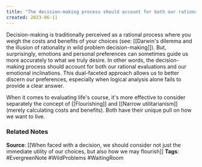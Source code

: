 ```yaml
---
title: "The decision-making process should account for both our rational evaluations and our emotional inclinations"
created: 2023-06-11
---
```


Decision-making is traditionally perceived as a rational process where you weigh the costs and benefits of your choices (see: [[Darwin's dilemma and the illusion of rationality in wild problem decision-making]]). But, surprisingly, emotions and personal preferences can sometimes guide us more accurately to what we truly desire. In other words, the decision-making process should account for both our rational evaluations and our emotional inclinations. This dual-faceted approach allows us to better discern our preferences, especially when logical analysis alone fails to provide a clear answer.

When it comes to evaluating life's course, it's more effective to consider separately the concept of [[Flourishing]] and [[Narrow utilitarianism]] (merely calculating costs and benefits). Both have their unique pull on how we want to live.

### Related Notes
**Source**: [[When faced with a decision, we should consider not just the immediate utility of our choices, but also how we may flourish]]
**Tags**: #EvergreenNote #WildProblems #WaitingRoom 


